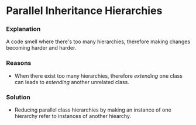 # Parallel Inheritance Hierarchies

### Explanation

A code smell where there's too many hierarchies, therefore making changes becoming harder and harder.

### Reasons

- When there exist too many hierarchies, therefore _extending_ one class can leads to _extending_ another unrelated class.

### Solution

- Reducing parallel class hierarchies by making an instance of one hierarchy refer to instances of another hiearchy.

